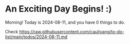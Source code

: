 # An Exciting Day Begins! :)

Morning! Today is 2024-08-11, and you have 0 things to do.

Check https://raw.githubusercontent.com/cauliyang/to-do-list/main/todos/2024-08-11.md